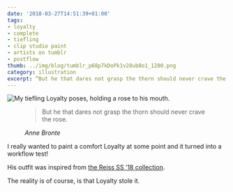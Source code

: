```yaml
---
date: '2018-03-27T14:51:39+01:00'
tags:
- loyalty
- complete
- tiefling
- clip studio paint
- artists on tumblr
- postflow
thumb: ../img/blog/tumblr_p68p7kDoPk1v28ub8o1_1280.png
category: illustration
excerpt: “But he that dares not grasp the thorn should never crave the rose.“
---
```

 ![My tiefling Loyalty poses, holding a rose to his mouth.](/img/blog/tumblr_p68p7kDoPk1v28ub8o1_1280.png)  

<figure class="quote">
<blockquote>But he that dares not grasp the thorn should never crave the rose.</blockquote>
<figcaption><cite>Anne Bronte</cite></figcaption>
</figure>

I really wanted to paint a comfort Loyalty at some point and it turned into a workflow test!

His outfit was inspired from [the Reiss SS ‘18 collection](https://www.reiss.com/lookbook/ss18-menswear-lookbook/).

The reality is of course, is that Loyalty stole it.

